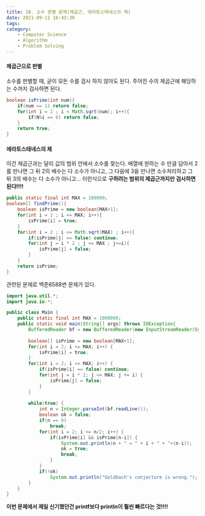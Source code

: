 ```yaml
---
title: 28. 소수 판별 문제(제곱근, 에라토스테네스의 체)
date: 2021-09-11 16:43:30
tags:
category:
    - Computer Science
    - Algorithm
    - Problem Solving
---
```

#### 제곱근으로 판별
소수를 판별할 때, 굳이 모든 수를 검사 하지 않아도 된다.
주어진 수의 제곱근에 해당하는 수까지 검사하면 된다.


```java
boolean isPrime(int num){
    if(num == 1) return false;
    for(int i = 2 ; i < Math.sqrt(num); i++){
        if(N%i == 0) return false;
    }
    return true;
}
```


#### 에라토스테네스의 체
이건 제곱근과는 달리 값의 범위 안에서 소수를 찾는다.
배열에 원하는 수 만큼 담아서 2를 만나면 그 뒤 2의 배수는 다 소수가 아니고,
그 다음에 3을 만나면 소수처리하고 그 뒤 3의 배수는 다 소수가 아니고...
이런식으로 **구하려는 범위의 제곱근까지만 검사하면된다!!!!**

```java
public static final int MAX = 100000;
boolean[] findPrime(){
    boolean isPrime = new boolean[MAX+1];
    for(int i = 2 ; i <= MAX; i++){
        isPrime[i] = true;
    }
    for(int i = 2 ; i <= Math.sqrt(MAX) ; i++){
        if(isPrime[j] == false) continue;
        for(int j = i * 2 ; j <= MAX ; j+=i){            
            isPrime[j] = false;
        }
    }
    return isPrime;
}
```


관련된 문제로 백준6588번 문제가 있다.

```java
import java.util.*;
import java.io.*;

public class Main {
    public static final int MAX = 1000000;
    public static void main(String[] args) throws IOException{
        BufferedReader bf = new BufferedReader(new InputStreamReader(System.in));
    	
        boolean[] isPrime = new boolean[MAX+1];
        for(int i = 2; i <= MAX; i++) {
            isPrime[i] = true;
        }
        for(int i = 2; i <= MAX; i++) {
            if(isPrime[i] == false) continue;
            for(int j = i * 2; j <= MAX; j += i) {                
                isPrime[j] = false;
            }
        }
    	
        while(true) {
            int n = Integer.parseInt(bf.readLine());
            boolean ok = false;
            if(n == 0)
                break;
            for(int i = 2; i <= n/2; i++) {
                if(isPrime[i] && isPrime[n-i]) {
                    System.out.println(n + " = " + i + " + "+(n-i));
                    ok = true;
                    break;
                }
            }
            if(!ok)
                System.out.println("Goldbach's conjecture is wrong.");
        }
    }
}
```

**이번 문제에서 제일 신기했던건 printf보다 println이 훨씬 빠르다는 것!!!!**